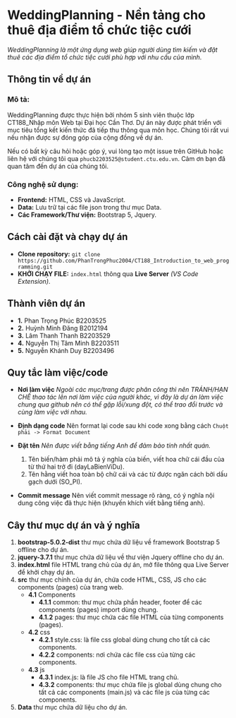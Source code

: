 # WeddingPlanning - Nền tảng cho thuê địa điểm tổ chức tiệc cưới

_WeddingPlanning là một ứng dụng web giúp người dùng tìm kiếm và đặt thuê các địa điểm tổ chức tiệc cưới phù hợp với nhu cầu của mình._

## Thông tin về dự án

### **Mô tả:**

WeddingPlanning được thực hiện bởi nhóm 5 sinh viên thuộc lớp CT188_Nhập môn Web tại Đại học Cần Thơ. Dự án này được phát triển với mục tiêu tổng kết kiến thức đã tiếp thu thông qua môn học. Chúng tôi rất vui nếu nhận được sự đóng góp của cộng đồng về dự án. 

Nếu có bất kỳ câu hỏi hoặc góp ý, vui lòng tạo một issue trên GitHub hoặc liên hệ với chúng tôi qua `phucb2203525@student.ctu.edu.vn`. 
Cảm ơn bạn đã quan tâm đến dự án của chúng tôi.

### **Công nghệ sử dụng:**

* **Frontend:** HTML, CSS và JavaScript.
* **Data:** Lưu trữ tại các file json trong thư mục Data.
* **Các Framework/Thư viện:** Bootstrap 5, Jquery.

## Cách cài đặt và chạy dự án

* **Clone repository:** `git clone https://github.com/PhanTrongPhuc2004/CT188_Introduction_to_web_programming.git`
* **KHỞI CHẠY FILE:** `index.html` thông qua **Live Server** _(VS Code Extension)_.

## Thành viên dự án

* **1.** Phan Trọng Phúc B2203525
* **2.** Huỳnh Minh Đăng B2012194
* **3.** Lâm Thanh Thanh B2203529
* **4.** Nguyễn Thị Tâm Minh B2203511
* **5.** Nguyễn Khánh Duy B2203496

## Quy tắc làm việc/code

* **Nơi làm việc**
_Ngoài các mục/trang được phân công thì nên TRÁNH/HẠN CHẾ thao tác lên nơi làm việc của người khác,_
_vì đây là dự án làm việc chung qua github nên có thể gặp lỗi/xung đột, có thể trao đổi trước và cùng làm việc với nhau._

* **Định dạng code** Nên format lại code sau khi code xong bằng cách
  `Chuột phải -> Format Document`

* **Đặt tên** _Nên được viết bằng tiếng Anh để đảm bảo tính nhất quán._

    1. Tên biến/hàm phải mô tả ý nghĩa của biến,
       viết hoa chữ cái đầu của từ thứ hai trở đi (dayLaBienViDu).
    2. Tên hằng viết hoa toàn bộ chữ cái
       và các từ được ngăn cách bởi dấu gạch dưới (SO_PI).

* **Commit message** Nên viết commit message rõ ràng, có ý nghĩa nội dung công việc đã thực hiện (khuyến khích viết bằng tiếng anh).

## Cây thư mục dự án và ý nghĩa

1. **bootstrap-5.0.2-dist** thư mục chứa dữ liệu về framework Bootstrap 5 offline cho dự án.
2. **jquery-3.7.1** thư mục chứa dữ liệu về thư viện Jquery offline cho dự án.
3. **index.html** file HTML trang chủ của dự án, mở file thông qua Live Server để khởi chạy dự án.
4. **src** thư mục chính của dự án, chứa code HTML, CSS, JS cho các components (pages) của trang web.
   * **4.1** Components
        * **4.1.1** common: thư mục chứa phần header, footer để các components (pages) import dùng chung.
        * **4.1.2** pages: thư mục chứa các file HTML của từng components (pages).
   * **4.2** css
        * **4.2.1** style.css: là file css global dùng chung cho tất cả các components.
        * **4.2.2** components: nơi chứa các file css của từng các components.
   * **4.3** js
        * **4.3.1** index.js: là file JS cho file HTML trang chủ.
        * **4.3.2** components: thư mục chứa file js global dùng chung cho tất cả các components (main.js) và các file js của từng các components.
5. **Data** thư mục chứa dữ liệu cho dự án.


